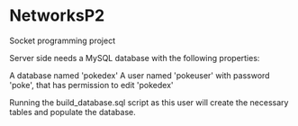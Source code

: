 # NetworksP2
Socket programming project

Server side needs a MySQL database with the following properties:

A database named 'pokedex'
A user named 'pokeuser' with password 'poke', that has permission to edit 'pokedex'

Running the build\_database.sql script as this user will create the necessary tables and populate the database.
